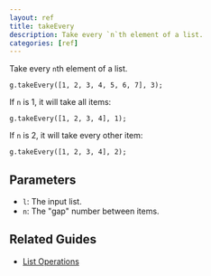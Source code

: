 ```yaml
---
layout: ref
title: takeEvery
description: Take every `n`th element of a list.
categories: [ref]
---
```

Take every `n`th element of a list.

    g.takeEvery([1, 2, 3, 4, 5, 6, 7], 3);

If `n` is 1, it will take all items:

    g.takeEvery([1, 2, 3, 4], 1);

If `n` is 2, it will take every other item:

    g.takeEvery([1, 2, 3, 4], 2);

## Parameters
- `l`: The input list.
- `n`: The "gap" number between items.

## Related Guides
- [List Operations](../guide/list.html)
